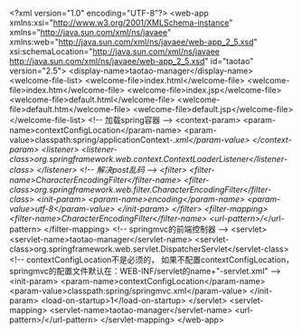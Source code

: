 \<?xml version="1.0" encoding="UTF-8"?\>
\<web-app xmlns:xsi="http://www.w3.org/2001/XMLSchema-instance"
xmlns="http://java.sun.com/xml/ns/javaee" xmlns:web="http://java.sun.com/xml/ns/javaee/web-app_2_5.xsd"
xsi:schemaLocation="http://java.sun.com/xml/ns/javaee http://java.sun.com/xml/ns/javaee/web-app_2_5.xsd"
id="taotao" version="2.5"\>
\<display-name\>taotao-manager\</display-name\>
\<welcome-file-list\>
\<welcome-file\>index.html\</welcome-file\>
\<welcome-file\>index.htm\</welcome-file\>
\<welcome-file\>index.jsp\</welcome-file\>
\<welcome-file\>default.html\</welcome-file\>
\<welcome-file\>default.htm\</welcome-file\>
\<welcome-file\>default.jsp\</welcome-file\>
\</welcome-file-list\>
\<!-- 加载spring容器 --\>
\<context-param\>
\<param-name\>contextConfigLocation\</param-name\>
\<param-value\>classpath:spring/applicationContext-*.xml\</param-value\>
\</context-param\>
\<listener\>
\<listener-class\>org.springframework.web.context.ContextLoaderListener\</listener-class\>
\</listener\>
\<!-- 解决post乱码 --\>
\<filter\>
\<filter-name\>CharacterEncodingFilter\</filter-name\>
\<filter-class\>org.springframework.web.filter.CharacterEncodingFilter\</filter-class\>
\<init-param\>
\<param-name\>encoding\</param-name\>
\<param-value\>utf-8\</param-value\>
\</init-param\>
\</filter\>
\<filter-mapping\>
\<filter-name\>CharacterEncodingFilter\</filter-name\>
\<url-pattern\>/*\</url-pattern\>
\</filter-mapping\>
\<!-- springmvc的前端控制器 --\>
\<servlet\>
\<servlet-name\>taotao-manager\</servlet-name\>
\<servlet-class\>org.springframework.web.servlet.DispatcherServlet\</servlet-class\>
\<!-- contextConfigLocation不是必须的， 如果不配置contextConfigLocation， springmvc的配置文件默认在：WEB-INF/servlet的name+"-servlet.xml" --\>
\<init-param\>
\<param-name\>contextConfigLocation\</param-name\>
\<param-value\>classpath:spring/springmvc.xml\</param-value\>
\</init-param\>
\<load-on-startup\>1\</load-on-startup\>
\</servlet\>
\<servlet-mapping\>
\<servlet-name\>taotao-manager\</servlet-name\>
\<url-pattern\>/\</url-pattern\>
\</servlet-mapping\>
\</web-app\>
